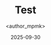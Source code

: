 ---
title: Test
date: 2025-09-30
categories: [2-Networking, 5Net-Cheatsheet]
tags: [networking, services]
author: <author_mpmk>
---